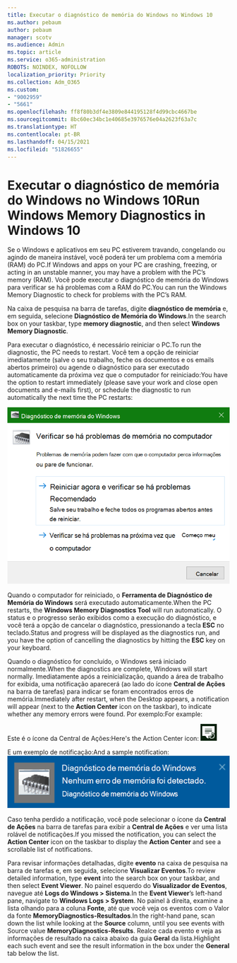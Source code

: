 ```yaml
---
title: Executar o diagnóstico de memória do Windows no Windows 10
ms.author: pebaum
author: pebaum
manager: scotv
ms.audience: Admin
ms.topic: article
ms.service: o365-administration
ROBOTS: NOINDEX, NOFOLLOW
localization_priority: Priority
ms.collection: Adm_O365
ms.custom:
- "9002959"
- "5661"
ms.openlocfilehash: ff8f80b3df4e3809e844195128f4d99cbc4667be
ms.sourcegitcommit: 8bc60ec34bc1e40685e3976576e04a2623f63a7c
ms.translationtype: HT
ms.contentlocale: pt-BR
ms.lasthandoff: 04/15/2021
ms.locfileid: "51826655"
---
```

# <a name="run-windows-memory-diagnostics-in-windows-10"></a><span data-ttu-id="56210-102">Executar o diagnóstico de memória do Windows no Windows 10</span><span class="sxs-lookup"><span data-stu-id="56210-102">Run Windows Memory Diagnostics in Windows 10</span></span>

<span data-ttu-id="56210-103">Se o Windows e aplicativos em seu PC estiverem travando, congelando ou agindo de maneira instável, você poderá ter um problema com a memória (RAM) do PC.</span><span class="sxs-lookup"><span data-stu-id="56210-103">If Windows and apps on your PC are crashing, freezing, or acting in an unstable manner, you may have a problem with the PC’s memory (RAM).</span></span> <span data-ttu-id="56210-104">Você pode executar o diagnóstico de memória do Windows para verificar se há problemas com a RAM do PC.</span><span class="sxs-lookup"><span data-stu-id="56210-104">You can run the Windows Memory Diagnostic to check for problems with the PC’s RAM.</span></span>

<span data-ttu-id="56210-105">Na caixa de pesquisa na barra de tarefas, digite **diagnóstico de memória** e, em seguida, selecione **Diagnóstico de Memória do Windows**.</span><span class="sxs-lookup"><span data-stu-id="56210-105">In the search box on your taskbar, type **memory diagnostic**, and then select **Windows Memory Diagnostic**.</span></span> 

<span data-ttu-id="56210-106">Para executar o diagnóstico, é necessário reiniciar o PC.</span><span class="sxs-lookup"><span data-stu-id="56210-106">To run the diagnostic, the PC needs to restart.</span></span> <span data-ttu-id="56210-107">Você tem a opção de reiniciar imediatamente (salve o seu trabalho, feche os documentos e os emails abertos primeiro) ou agende o diagnóstico para ser executado automaticamente da próxima vez que o computador for reiniciado:</span><span class="sxs-lookup"><span data-stu-id="56210-107">You have the option to restart immediately (please save your work and close open documents and e-mails first), or schedule the diagnostic to run automatically the next time the PC restarts:</span></span>

![Diagnóstico de Memória do Windows](media/windows-memory-diagnostic.png)

<span data-ttu-id="56210-109">Quando o computador for reiniciado, o **Ferramenta de Diagnóstico de Memória do Windows** será executado automaticamente.</span><span class="sxs-lookup"><span data-stu-id="56210-109">When the PC restarts, the **Windows Memory Diagnostics Tool** will run automatically.</span></span> <span data-ttu-id="56210-110">O status e o progresso serão exibidos como a execução do diagnóstico, e você terá a opção de cancelar o diagnóstico, pressionando a tecla **ESC** no teclado.</span><span class="sxs-lookup"><span data-stu-id="56210-110">Status and progress will be displayed as the diagnostics run, and you have the option of cancelling the diagnostics by hitting the **ESC** key on your keyboard.</span></span>

<span data-ttu-id="56210-111">Quando o diagnóstico for concluído, o Windows será iniciado normalmente.</span><span class="sxs-lookup"><span data-stu-id="56210-111">When the diagnostics are complete, Windows will start normally.</span></span>
<span data-ttu-id="56210-112">Imediatamente após a reinicialização, quando a área de trabalho for exibida, uma notificação aparecerá (ao lado do ícone **Central de Ações** na barra de tarefas) para indicar se foram encontrados erros de memória.</span><span class="sxs-lookup"><span data-stu-id="56210-112">Immediately after restart, when the Desktop appears, a notification will appear (next to the **Action Center** icon on the taskbar), to indicate whether any memory errors were found.</span></span> <span data-ttu-id="56210-113">Por exemplo:</span><span class="sxs-lookup"><span data-stu-id="56210-113">For example:</span></span>

<span data-ttu-id="56210-114">Este é o ícone da Central de Ações:</span><span class="sxs-lookup"><span data-stu-id="56210-114">Here's the Action Center icon:</span></span> ![Ícone da Central de Ações](media/action-center-icon.png) 

<span data-ttu-id="56210-116">E um exemplo de notificação:</span><span class="sxs-lookup"><span data-stu-id="56210-116">And a sample notification:</span></span> ![Nenhum erro de memória](media/no-memory-errors.png)

<span data-ttu-id="56210-118">Caso tenha perdido a notificação, você pode selecionar o ícone da **Central de Ações** na barra de tarefas para exibir a **Central de Ações** e ver uma lista rolável de notificações.</span><span class="sxs-lookup"><span data-stu-id="56210-118">If you missed the notification, you can select the **Action Center** icon  on the taskbar to display the **Action Center** and see a scrollable list of notifications.</span></span>

<span data-ttu-id="56210-119">Para revisar informações detalhadas, digite **evento** na caixa de pesquisa na barra de tarefas e, em seguida, selecione **Visualizar Eventos**.</span><span class="sxs-lookup"><span data-stu-id="56210-119">To review detailed information, type **event** into the search box on your taskbar, and then select **Event Viewer**.</span></span> <span data-ttu-id="56210-120">No painel esquerdo do **Visualizador de Eventos**, navegue até **Logs do Windows > Sistema**.</span><span class="sxs-lookup"><span data-stu-id="56210-120">In the **Event Viewer**’s left-hand pane, navigate to **Windows Logs > System**.</span></span> <span data-ttu-id="56210-121">No painel à direita, examine a lista olhando para a coluna **Fonte**, até que você veja os eventos com o Valor da fonte **MemoryDiagnostics-Resultados**.</span><span class="sxs-lookup"><span data-stu-id="56210-121">In the right-hand pane, scan down the list while looking at the **Source** column, until you see events with Source value **MemoryDiagnostics-Results**.</span></span> <span data-ttu-id="56210-122">Realce cada evento e veja as informações de resultado na caixa abaixo da guia **Geral** da lista.</span><span class="sxs-lookup"><span data-stu-id="56210-122">Highlight each such event and see the result information in the box under the **General** tab below the list.</span></span>
